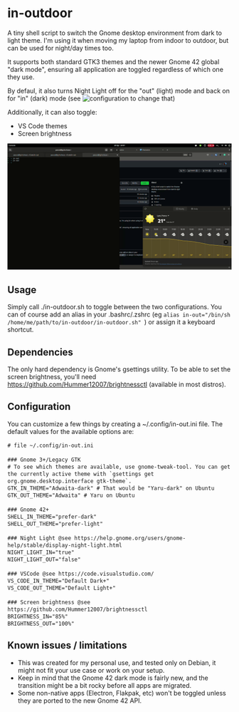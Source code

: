 # in-outdoor
A tiny shell script to switch the Gnome desktop environment from dark to light theme. I'm using it when moving my laptop from indoor to outdoor, but can be used for night/day times too.

It supports both standard GTK3 themes and the newer Gnome 42 global "dark mode", ensuring all application are toggled regardless of which one they use.

By defaul, it also turns Night Light off for the "out" (light) mode and back on for "in" (dark) mode (see ![configuration](#configuration) to change that)

Additionally, it can also toggle:
- VS Code themes
- Screen brightness

![in-out.gif](in-out.gif)

## Usage
Simply call ./in-outdoor.sh to toggle between the two configurations. You can of course add an alias in your .bashrc/.zshrc (eg `alias in-out="/bin/sh /home/me/path/to/in-outdoor/in-outdoor.sh"
`) or assign it a keyboard shortcut.

## Dependencies
The only hard dependency is Gnome's gsettings utility. To be able to set the screen brightness, you'll need https://github.com/Hummer12007/brightnessctl (available in most distros).

## Configuration
You can customize a few things by creating a ~/.config/in-out.ini file.
The default values for the available options are:

```
# file ~/.config/in-out.ini

### Gnome 3+/Legacy GTK
# To see which themes are available, use gnome-tweak-tool. You can get the currently active theme with `gsettings get org.gnome.desktop.interface gtk-theme`.
GTK_IN_THEME="Adwaita-dark" # That would be "Yaru-dark" on Ubuntu
GTK_OUT_THEME="Adwaita" # Yaru on Ubuntu

### Gnome 42+
SHELL_IN_THEME="prefer-dark"
SHELL_OUT_THEME="prefer-light"

### Night Light @see https://help.gnome.org/users/gnome-help/stable/display-night-light.html
NIGHT_LIGHT_IN="true"
NIGHT_LIGHT_OUT="false"

### VSCode @see https://code.visualstudio.com/
VS_CODE_IN_THEME="Default Dark+"
VS_CODE_OUT_THEME="Default Light+"

### Screen brightness @see https://github.com/Hummer12007/brightnessctl
BRIGHTNESS_IN="85%"
BRIGHTNESS_OUT="100%"

```

## Known issues / limitations

- This was created for my personal use, and tested only on Debian, it might not fit your use case or work on your setup. 
- Keep in mind that the Gnome 42 dark mode is fairly new, and the transition might be a bit rocky before all apps are migrated.
- Some non-native apps (Electron, Flakpak, etc) won't be toggled unless they are ported to the new Gnome 42 API.
